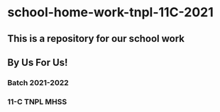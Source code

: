 # school-home-work-tnpl-11C-2021
## This is a repository for our school work
## By Us For Us!
### Batch 2021-2022
### 11-C TNPL MHSS
